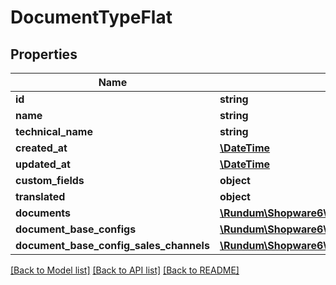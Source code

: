 # DocumentTypeFlat

## Properties
Name | Type | Description | Notes
------------ | ------------- | ------------- | -------------
**id** | **string** |  | [optional] 
**name** | **string** |  | 
**technical_name** | **string** |  | 
**created_at** | [**\DateTime**](\DateTime.md) |  | 
**updated_at** | [**\DateTime**](\DateTime.md) |  | [optional] 
**custom_fields** | **object** |  | [optional] 
**translated** | **object** |  | [optional] 
**documents** | [**\Rundum\Shopware6\Model\DocumentFlat**](DocumentFlat.md) |  | [optional] 
**document_base_configs** | [**\Rundum\Shopware6\Model\DocumentBaseConfigFlat**](DocumentBaseConfigFlat.md) |  | [optional] 
**document_base_config_sales_channels** | [**\Rundum\Shopware6\Model\DocumentBaseConfigSalesChannelFlat**](DocumentBaseConfigSalesChannelFlat.md) |  | [optional] 

[[Back to Model list]](../../README.md#documentation-for-models) [[Back to API list]](../../README.md#documentation-for-api-endpoints) [[Back to README]](../../README.md)

